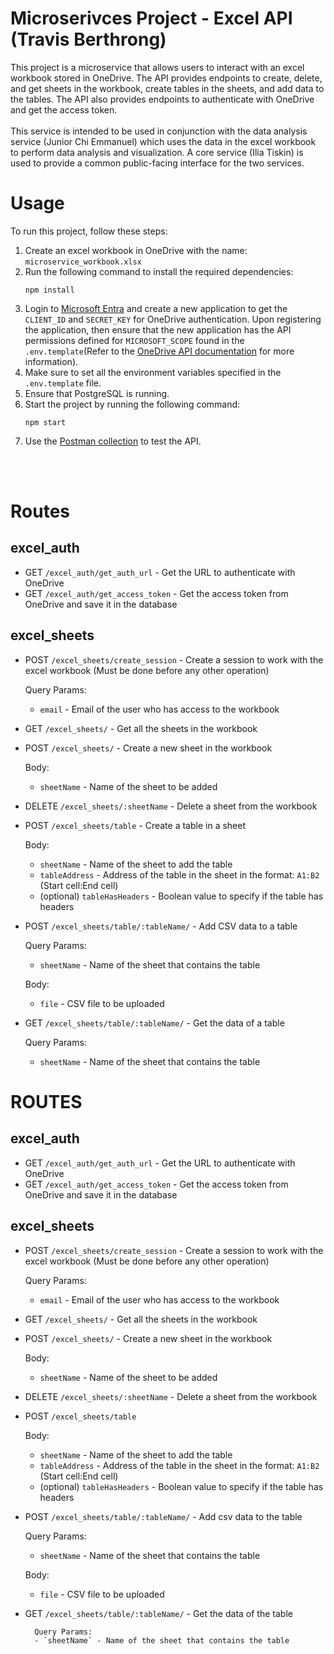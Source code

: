 # Microserivces Project - Excel API (Travis Berthrong)
This project is a microservice that allows users to interact with an excel workbook stored in OneDrive.
The API provides endpoints to create, delete, and get sheets in the workbook, create tables in the sheets, and add data to the tables.
The API also provides endpoints to authenticate with OneDrive and get the access token.
</br> 
</br>
This service is intended to be used in conjunction with the data analysis service (Junior Chi Emmanuel) which uses the data in the excel workbook to perform data analysis and visualization. A core service (Ilia Tiskin) is used to provide a common public-facing interface for the two services.


# Usage

To run this project, follow these steps:

1. Create an excel workbook in OneDrive with the name: `microservice_workbook.xlsx`
2. Run the following command to install the required dependencies:
    ```
    npm install
    ```
3. Login to [Microsoft Entra](https://entra.microsoft.com/) and create a new application to get the `CLIENT_ID` and `SECRET_KEY` for OneDrive authentication. Upon registering the application, then ensure that the new application has the API permissions defined for `MICROSOFT_SCOPE` found in the `.env.template`(Refer to the [OneDrive API documentation](https://docs.microsoft.com/en-us/onedrive/developer/rest-api/getting-started/app-registration?view=odsp-graph-online) for more information). 
4. Make sure to set all the environment variables specified in the `.env.template` file.
5. Ensure that PostgreSQL is running.
6. Start the project by running the following command:
    ```
    npm start
    ```
7. Use the [Postman collection](https://speeding-shuttle-145414.postman.co/workspace/New-Team-Workspace~9bbc6a62-0def-40d9-bad3-56959c01b44b/collection/32573845-2bccb303-05c6-40f4-a20c-69393dea7322?action=share&creator=32573845) to test the API.

</br>
</br>

# Routes

## excel_auth

- GET `/excel_auth/get_auth_url` - Get the URL to authenticate with OneDrive
- GET `/excel_auth/get_access_token` - Get the access token from OneDrive and save it in the database

## excel_sheets 

- POST `/excel_sheets/create_session` - Create a session to work with the excel workbook (Must be done before any other operation)

     Query Params: 
     - `email` - Email of the user who has access to the workbook

- GET `/excel_sheets/` - Get all the sheets in the workbook
- POST `/excel_sheets/` - Create a new sheet in the workbook

     Body: 
     - `sheetName` - Name of the sheet to be added

- DELETE `/excel_sheets/:sheetName` - Delete a sheet from the workbook

- POST `/excel_sheets/table` - Create a table in a sheet

     Body:
     - `sheetName` - Name of the sheet to add the table
     - `tableAddress` - Address of the table in the sheet in the format: `A1:B2` (Start cell:End cell)
     - (optional) `tableHasHeaders` - Boolean value to specify if the table has headers 

- POST `/excel_sheets/table/:tableName/` - Add CSV data to a table

     Query Params:
     - `sheetName` - Name of the sheet that contains the table

     Body:
     - `file` - CSV file to be uploaded

- GET `/excel_sheets/table/:tableName/` - Get the data of a table
     
     Query Params:
     - `sheetName` - Name of the sheet that contains the table

# ROUTES

## excel_auth

- GET `/excel_auth/get_auth_url` - Get the URL to authenticate with OneDrive
- GET `/excel_auth/get_access_token` - Get the access token from OneDrive and save it in the database

## excel_sheets 

- POST `/excel_sheets/create_session` - Create a session to work with the excel workbook (Must be done before any other operation)

    Query Params: 
    - `email` - Email of the user who has access to the workbook
- GET `/excel_sheets/` - Get all the sheets in the workbook
- POST `/excel_sheets/` - Create a new sheet in the workbook

    Body: 
    - `sheetName` - Name of the sheet to be added

- DELETE `/excel_sheets/:sheetName` - Delete a sheet from the workbook

- POST `/excel_sheets/table`

    Body:
    - `sheetName` - Name of the sheet to add the table
    - `tableAddress` - Address of the table in the sheet in the format: `A1:B2` (Start cell:End cell)
    - (optional) `tableHasHeaders` - Boolean value to specify if the table has headers 

- POST `/excel_sheets/table/:tableName/` - Add csv data to the table

    Query Params:
    - `sheetName` - Name of the sheet that contains the table

    Body:
    - `file` - CSV file to be uploaded

- GET `/excel_sheets/table/:tableName/` - Get the data of the table
    
        Query Params:
        - `sheetName` - Name of the sheet that contains the table




